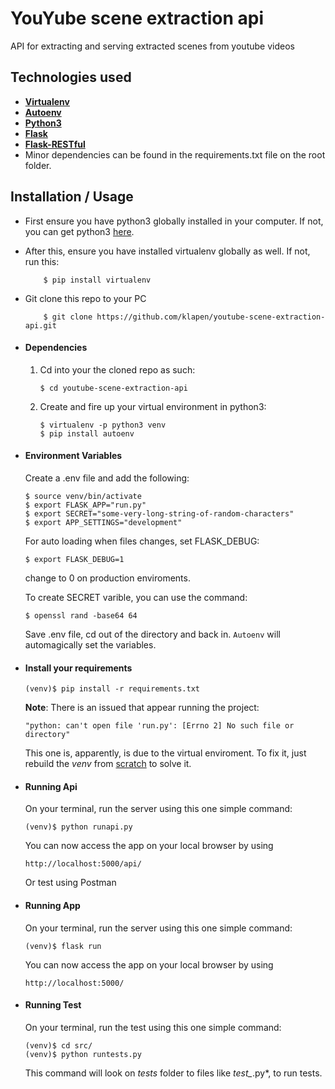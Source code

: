 # YouYube scene extraction api

API for extracting and serving extracted scenes from youtube videos

## Technologies used
* **[Virtualenv](https://virtualenv.pypa.io/en/stable/)**
* **[Autoenv](https://github.com/kennethreitz/autoenv)**
* **[Python3](https://www.python.org/downloads/)**
* **[Flask](flask.pocoo.org/)**
* **[Flask-RESTful](https://flask-restful.readthedocs.io/en/latest/index.html)**
* Minor dependencies can be found in the requirements.txt file on the root folder.


## Installation / Usage
* First ensure you have python3 globally installed in your computer. If not, you can get python3 [here](https://www.python.org).
* After this, ensure you have installed virtualenv globally as well. If not, run this:
    ```
        $ pip install virtualenv
    ```
* Git clone this repo to your PC
    ```
        $ git clone https://github.com/klapen/youtube-scene-extraction-api.git
    ```

* #### Dependencies
    1. Cd into your the cloned repo as such:
        ```
        $ cd youtube-scene-extraction-api
        ```

    2. Create and fire up your virtual environment in python3:
        ```
        $ virtualenv -p python3 venv
        $ pip install autoenv
        ```

* #### Environment Variables
    Create a .env file and add the following:
    ```
    $ source venv/bin/activate
    $ export FLASK_APP="run.py"
    $ export SECRET="some-very-long-string-of-random-characters"	
    $ export APP_SETTINGS="development"
    ```

    For auto loading when files changes, set FLASK_DEBUG:
    ```
    $ export FLASK_DEBUG=1
    ```
    change to 0 on production enviroments.

    To create SECRET varible, you can use the command:
    ```
    $ openssl rand -base64 64
    ```

    Save .env file, cd out of the directory and back in. `Autoenv` will automagically set the variables.

* #### Install your requirements
    ```
    (venv)$ pip install -r requirements.txt
    ```
    
    **Note**: There is an issued that appear running the project:
    ```
    "python: can't open file 'run.py': [Errno 2] No such file or directory"
    ```
    This one is, apparently, is due to the virtual enviroment. To fix it, just
    rebuild the *venv* from [scratch](#dependencies) to solve it.
    
* #### Running Api
    On your terminal, run the server using this one simple command:
    ```
    (venv)$ python runapi.py
    ```
    You can now access the app on your local browser by using
    ```
    http://localhost:5000/api/
    ```
    Or test using Postman
    
* #### Running App
    On your terminal, run the server using this one simple command:
    ```
    (venv)$ flask run
    ```
    You can now access the app on your local browser by using
    ```
    http://localhost:5000/
    ```

* #### Running Test
    On your terminal, run the test using this one simple command:
    ```
    (venv)$ cd src/
    (venv)$ python runtests.py
    ```
    This command will look on *tests* folder to files like *test_*.py*, to run tests.
